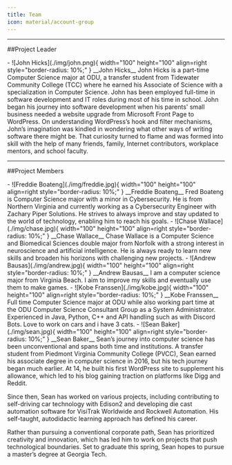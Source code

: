 ```yaml
---
title: Team
icon: material/account-group
---
```

---

##Project Leader
<div class="grid cards" markdown>
- ![John Hicks](./img/john.png){ width="100" height="100" align=right style="border-radius: 10%;" }
  __John Hicks__  
  John Hicks is a part-time Computer Science major at ODU, a transfer student from Tidewater Community College (TCC) where he earned his Associate of Science with a specialization in Computer Science. John has been employed full-time in software development and IT roles during most of his time in school. John began his journey into software development when his parents' small business needed a website upgrade from Microsoft Front Page to WordPress. On understanding WordPress’s hook and filter mechanisms, John’s imagination was kindled in wondering what other ways of writing software there might be. That curiosity turned to flame and was formed into skill with the help of many friends, family, Internet contributors, workplace mentors, and school faculty.
</div>

---

##Project Members
<div class="grid cards" markdown>
- ![Freddie Boateng](./img/freddie.jpg){ width="100" height="100" align=right style="border-radius: 10%;" }
  __Freddie Boateng__  
  Fred Boateng is Computer Science major with a minor in Cybersecurity. He is from Northern Virginia and currently working as a Cybersecurity Engineer with Zachary Piper Solutions. He strives to always improve and stay updated  to the world of technology, enabling him to reach his goals.
- ![Chase Wallace](./img/chase.jpg){ width="100" height="100" align=right style="border-radius: 10%;" }
  __Chase Wallace__  
  Chase Wallace is a Computer Science and Biomedical Sciences double major from Norfolk with a strong interest in neuroscience and artificial intelligence. He is always ready to learn new skills and broaden his horizons with challenging new projects.
- ![Andrew Bausas](./img/andrew.jpg){ width="100" height="100" align=right style="border-radius: 10%;" }
  __Andrew Bausas__  
   I am a computer science major from Virginia Beach. I aim to improve my skills and eventually use them to make games.
- ![Kobe Franssen](./img/kobe.jpg){ width="100" height="100" align=right style="border-radius: 10%;" }
  __Kobe Franssen__  
  Full time Computer Science major at ODU while also working part time at the ODU Computer Science Consultant Group as a System Administrator. Experienced in Java, Python, C++ and API handling such as with Discord Bots. Love to work on cars and i have 3 cats.
- ![Sean Baker](./img/sean.jpg){ width="100" height="100" align=right style="border-radius: 10%;" }
  __Sean Baker__  
  Sean’s journey into computer science has been unconventional and spans both time and institutions. A transfer student from Piedmont Virginia Community College (PVCC), Sean earned his associate degree in computer science in 2016, but his tech journey began much earlier. At 14, he built his first WordPress site to supplement his allowance, which led to his blog gaining traction on platforms like Digg and Reddit.

Since then, Sean has worked on various projects, including contributing to self-driving car technology with Edison2 and developing die cast automation software for VisiTrak Worldwide and Rockwell Automation. His self-taught, autodidactic learning approach has defined his career.

Rather than pursuing a conventional corporate path, Sean has prioritized creativity and innovation, which has led him to work on projects that push technological boundaries. Set to graduate this spring, Sean hopes to pursue a master’s degree at Georgia Tech.
</div>